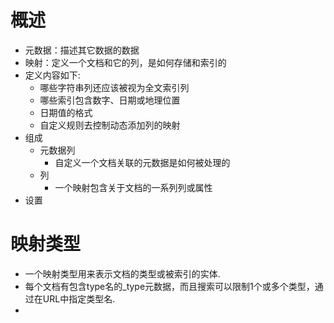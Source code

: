 # 概述
- 元数据：描述其它数据的数据
- 映射：定义一个文档和它的列，是如何存储和索引的
- 定义内容如下:
	- 哪些字符串列还应该被视为全文索引列
	- 哪些索引包含数字、日期或地理位置
	- 日期值的格式
	- 自定义规则去控制动态添加列的映射
- 组成
	- 元数据列
		- 自定义一个文档关联的元数据是如何被处理的
	- 列
		- 一个映射包含关于文档的一系列列或属性
- 设置

# 映射类型
- 一个映射类型用来表示文档的类型或被索引的实体.
- 每个文档有包含type名的_type元数据，而且搜索可以限制1个或多个类型，通过在URL中指定类型名.
- 